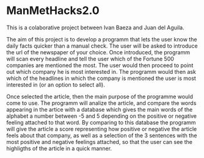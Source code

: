 # ManMetHacks2.0

This is a colaborative project between Ivan Baeza and Juan del Aguila.

The aim of this project is to develop a programm that lets the user know the daily facts quicker than a manual check. The user will be asked to introduce the url of the newspaper of your choice. Once introduced, the programm will scan every headline and tell the user which of the Fortune 500 companies are mentioned the most. The user would then proceed to point out which company he is most interested in. The programm would then ask which of the headlines in which the company is mentioned the user is most interested in (or an option to select all).

Once selected the article, then the main purpose of the programme would come to use. The programm will analize the article, and compare the words appearing in the artice with a database which gives the main words of the alphabet a number between -5 and 5 depending on the positive or negative feeling attached to that word. By comparing to this database the programm will give the article a score representing how positive or negative the article feels about that company, as well as a selection of the 3 sentences with the most positive and negative feelings attached, so that the user can see the highligths of the article in a quick manner.
